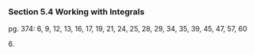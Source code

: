 ### Section 5.4 Working with Integrals
pg. 374: 6, 9, 12, 13, 16, 17, 19, 21, 24, 25, 28, 29, 34, 35, 39, 45, 47, 57, 60

6\.
